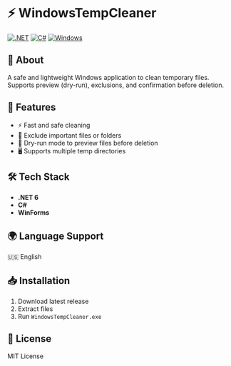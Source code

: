 # ⚡ WindowsTempCleaner

[![.NET](https://img.shields.io/badge/.NET-512BD4?style=flat&logo=dotnet&logoColor=white)](https://dotnet.microsoft.com/)
[![C#](https://img.shields.io/badge/C%23-239120?style=flat&logo=c-sharp&logoColor=white)](https://docs.microsoft.com/en-us/dotnet/csharp/)
[![Windows](https://img.shields.io/badge/Windows-0078D6?style=flat&logo=windows&logoColor=white)](https://www.microsoft.com/windows/)

## 📖 About
A safe and lightweight Windows application to clean temporary files. Supports preview (dry-run), exclusions, and confirmation before deletion.

## 🚀 Features
- ⚡️ Fast and safe cleaning
- 🔧 Exclude important files or folders
- 💾 Dry-run mode to preview files before deletion
- 🖥️ Supports multiple temp directories

## 🛠️ Tech Stack
- **.NET 6**
- **C#**
- **WinForms**

## 🌍 Language Support
🇺🇸 English

## 📥 Installation
1. Download latest release
2. Extract files
3. Run `WindowsTempCleaner.exe`

## 📝 License
MIT License